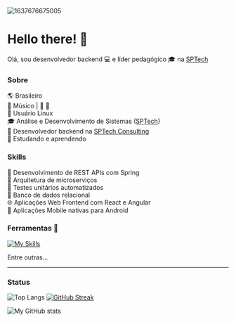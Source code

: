 ![1637676675005](https://user-images.githubusercontent.com/53584776/222942742-87571e60-5cd6-454a-ac29-55a4dc771327.jpg)

# Hello there! 👋

Olá, sou desenvolvedor backend 💻 e líder pedagógico 🎓 na [SPTech](https://www.sptech.school/)

### Sobre
🌎 Brasileiro\
🎵 Músico | 🎸 🎷\
🐧 Usuário Linux\
🎓 Análise e Desenvolvimento de Sistemas ([SPTech](https://www.sptech.school/))\
🏢 Desenvolvedor backend na [SPTech Consulting](https://github.com/BandTec/)\
🌱 Estudando e aprendendo

### Skills
🧮 Desenvolvimento de REST APIs com Spring\
🧫 Arquitetura de microserviços\
🧪 Testes unitários automatizados\
🎲 Banco de dados relacional\
🌐 Aplicações Web Frontend com React e Angular\
📱 Aplicações Mobile nativas para Android

### Ferramentas 🧰

[![My Skills](https://skillicons.dev/icons?i=java,spring,kotlin,androidstudio,js,ts,react,angular,git,mysql,docker,linux)](https://skillicons.dev)

Entre outras...

___

### Status

![Top Langs](https://github-readme-stats.vercel.app/api/top-langs/?username=manoelalmeida-io&theme=transparent&layout=compact&show_icons=true&hide_border=true&card_width=250)
[![GitHub Streak](https://streak-stats.demolab.com?user=manoelalmeida-io&hide_border=true&theme=transparent)](https://git.io/streak-stats)

![My GitHub stats](https://github-readme-stats.vercel.app/api?username=manoelalmeida-io&theme=transparent&show_icons=true&hide_border=true&card_width=250)

